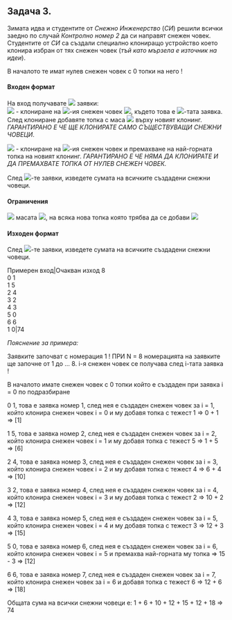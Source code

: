 ## Задача 3.
Зимата идва и студентите от *Снежно Инженерство* (*СИ*) решили всички заедно по случай *Контролно номер 2* да си направят снежен човек. Студентите от *СИ* са създали специално клониращо устройство което клонира избран от тях снежен човек (*тъй като мързела е източник на идеи*).

В началото те имат нулев снежен човек с 0 топки на него !

#### Входен формат
На вход получавате <img src="https://latex.codecogs.com/svg.latex?\Large&space;N"> заявки:<br>
<img src="https://latex.codecogs.com/svg.latex?\Large&space;p{\;}{\;}m"> - клониране на <img src="https://latex.codecogs.com/svg.latex?\Large&space;p">-ия снежен човек <img src="https://latex.codecogs.com/svg.latex?\Large&space;(0\le{p}<i)">, където това е <img src="https://latex.codecogs.com/svg.latex?\Large&space;i">-тата заявка. След клониране добавяте топка с маса <img src="https://latex.codecogs.com/svg.latex?\Large&space;m"> върху новият клонинг. *ГАРАНТИРАНО Е ЧЕ ЩЕ КЛОНИРАТЕ САМО СЪЩЕСТВУВАЩИ СНЕЖНИ ЧОВЕЦИ*.

<img src="https://latex.codecogs.com/svg.latex?\Large&space;p{\;}{\;}0"> - клониране на <img src="https://latex.codecogs.com/svg.latex?\Large&space;p">-ия снежен човек и премахване на най-горната топка на новият клонинг. *ГАРАНТИРАНО Е ЧЕ НЯМА ДА КЛОНИРАТЕ И ДА ПРЕМАХВАТЕ ТОПКА ОТ НУЛЕВ СНЕЖЕН ЧОВЕК.*

След <img src="https://latex.codecogs.com/svg.latex?\Large&space;N">-те заявки, изведете сумата на всичките създадени снежни човеци.

#### Ограничения
<img src="https://latex.codecogs.com/svg.latex?\Large&space;1\le{N}\le{1000000}"> масата <img src="https://latex.codecogs.com/svg.latex?\Large&space;m">, на всяка нова топка която трябва да се добави <img src="https://latex.codecogs.com/svg.latex?\Large&space;1\le{m}\le{1000}">

#### Изходен формат

След <img src="https://latex.codecogs.com/svg.latex?\Large&space;N">-те заявки, изведете сумата на всичките създадени снежни човеци.

Примерен вход|Очакван изход
8<br>0 1<br>1 5<br>2 4<br>3 2<br>4 3<br>5 0<br>6 6<br>1 0|74

*Пояснение за примера:*

Заявките започват с номерация 1 ! ПРИ N = 8 номерацията на заявките ще започне от 1 до ... 8. i-я снежен човек се получава след i-тата заявка !

В началото имате снежен човек с 0 топки който е създаден при заявка i = 0 по подразбиране

0 1, това е заявка номер 1, след нея е създаден снежен човек за i = 1, който клонира снежен човек i = 0 и му добавя топка с тежест 1 => 0 + 1 => [1]

1 5, това е заявка номер 2, след нея е създаден снежен човек за i = 2, който клонира снежен човек i = 1 и му добавя топка с тежест 5 => 1 + 5 => [6]

2 4, това e заявка номер 3, след нея е създаден снежен човек за i = 3, който клонира снежен човек i = 2 и му добавя топка с тежест 4 => 6 + 4 => [10]

3 2, това е заявка номер 4, след нея е създаден снежен човек за i = 4, който клонира снежен човек i = 3 и му добавя топка с тежест 2 => 10 + 2 => [12]

4 3, това е заявка номер 5, след нея е създаден снежен човек за i = 5, който клонира снежен човек i = 4 и му добавя топка с тежест 3 => 12 + 3 => [15]

5 0, това е заявка номер 6, след нея е създаден снежен човек за i = 6, който клонира снежен човек i = 5 и премахва най-горната му топка => 15 - 3 => [12]

6 6, това е заявка номер 7, след нея е създаден снежен човек за i = 7, който клонира снежен човек за i = 6 и добавя топка с тежест 6 => 12 + 6 => [18]

Общата сума на всички снежни човеци е: 1 + 6 + 10 + 12 + 15 + 12 + 18 => 74

